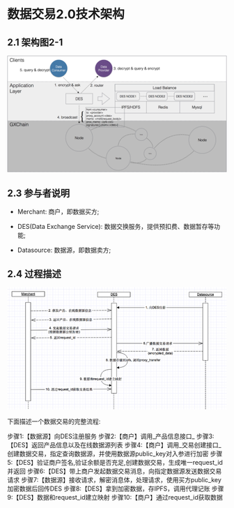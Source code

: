 # 数据交易2.0技术架构

## 2.1 架构图2-1

![](./assets/architecture.jpg)

## 2.3 参与者说明

* Merchant: 商户，即数据买方;

* DES\(Data Exchange Service\): 数据交换服务，提供预扣费、数据暂存等功能;

* Datasource: 数据源，即数据卖方;

## 2.4 过程描述

![](./assets/flow.png)

下面描述一个数据交易的完整流程:

步骤1:【数据源】向DES注册服务
步骤2:【商户】调用_产品信息接口_
步骤3:【DES】返回产品信息以及在线数据源列表
步骤4:【商户】调用_交易创建接口_创建数据交易，指定查询数据源，并使用数据源public\_key对入参进行加密
步骤5:【DES】验证商户签名,验证余额是否充足,创建数据交易，生成唯一request\_id并返回
步骤6:【DES】带上商户发起数据交易消息，向指定数据源发送数据交易请求
步骤7:【数据源】接收请求，解密消息体，处理请求，使用买方public_key加密数据后回传DES
步骤8:【DES】拿到加密数据，存IPFS，调用代理记账
步骤9:【DES】数据和request\_id建立映射
步骤10:【商户】通过request\_id获取数据
